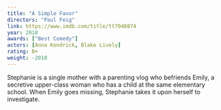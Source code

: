 ```yaml
---
title: "A Simple Favor"
directors: "Paul Feig"
link: https://www.imdb.com/title/tt7040874
year: 2018
awards: ["Best Comedy"]
actors: [Anna Kendrick, Blake Lively]
rating: B+
weight: -2018
---
```

Stephanie is a single mother with a parenting vlog who befriends Emily, a secretive upper-class woman who has a child at the same elementary school. When Emily goes missing, Stephanie takes it upon herself to investigate.